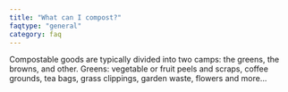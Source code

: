 ```yaml
---
title: "What can I compost?"
faqtype: "general"
category: faq
---
```


Compostable goods are typically divided into two camps: the greens, the browns, and other. Greens: vegetable or fruit peels and scraps, coffee grounds, tea bags, grass clippings, garden waste, flowers and more…

